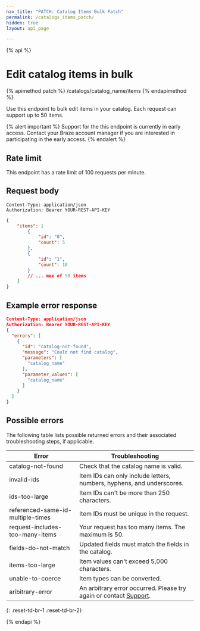 ```yaml
---
nav_title: "PATCH: Catalog Items Bulk Patch"
permalink: /catalogs_items_patch/
hidden: true
layout: api_page

---
```

{% api %}
# Edit catalog items in bulk
{% apimethod patch %}
/catalogs/catalog_name/items
{% endapimethod %}

Use this endpoint to bulk edit items in your catalog. Each request can support up to 50 items.

{% alert important %}
Support for the this endpoint is currently in early access. Contact your Braze account manager if you are interested in participating in the early access.
{% endalert %}

## Rate limit

This endpoint has a rate limit of 100 requests per minute.

## Request body

```
Content-Type: application/json
Authorization: Bearer YOUR-REST-API-KEY
```

```json
{
    "items": [
        {
            "id": "0",
            "count": 5
        },
        {
            "id": "1",
            "count": 10
        }
        // ... max of 50 items
    ]
}
```

## Example error response 

```json
Content-Type: application/json
Authorization: Bearer YOUR-REST-API-KEY
{
  "errors": [
    {
      "id": "catalog-not-found",
      "message": "Could not find catalog",
      "parameters": [
        "catalog_name"
      ],
      "parameter_values": [
        "catalog_name"
      ]
    }
  ]
}
```

## Possible errors

The following table lists possible returned errors and their associated troubleshooting steps, if applicable.

| Error | Troubleshooting |
| --- | --- |
| catalog-not-found | Check that the catalog name is valid. |
| invalid-ids | Item IDs can only include letters, numbers, hyphens, and underscores. |
| ids-too-large | Item IDs can't be more than 250 characters. |
| referenced-same-id-multiple-times | Item IDs must be unique in the request. |
| request-includes-too-many-items | Your request has too many items. The maximum is 50.
| fields-do-not-match | Updated fields must match the fields in the catalog. |
| items-too-large | Item values can't exceed 5,000 characters. |
| unable-to-coerce | Item types can be converted. |
| aribitrary-error | An arbitrary error occurred. Please try again or contact [Support]({{site.baseurl}}/support_contact/). |
{: .reset-td-br-1 .reset-td-br-2}

{% endapi %}